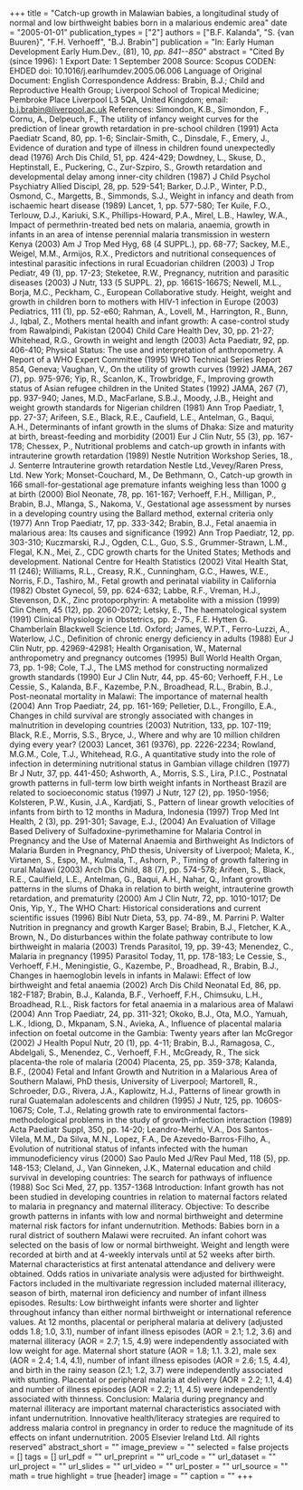 +++
title = "Catch-up growth in Malawian babies, a longitudinal study of normal and low birthweight babies born in a malarious endemic area"
date = "2005-01-01"
publication_types = ["2"]
authors = ["B.F. Kalanda", "S. {van Buuren}", "F.H. Verhoeff", "B.J. Brabin"]
publication = "In: Early Human Development Early Hum.Dev., (81), 10, _pp. 841--850_"
abstract = "Cited By (since 1996): 1 Export Date: 1 September 2008 Source: Scopus CODEN: EHDED doi: 10.1016/j.earlhumdev.2005.06.006 Language of Original Document: English Correspondence Address: Brabin, B.J.; Child and Reproductive Health Group; Liverpool School of Tropical Medicine; Pembroke Place Liverpool L3 5QA, United Kingdom; email: b.j.brabin@liverpool.ac.uk References: Simondon, K.B., Simondon, F., Cornu, A., Delpeuch, F., The utility of infancy weight curves for the prediction of linear growth retardation in pre-school children (1991) Acta Paediatr Scand, 80, pp. 1-6; Sinclair-Smith, C., Dinsdale, F., Emery, J., Evidence of duration and type of illness in children found unexpectedly dead (1976) Arch Dis Child, 51, pp. 424-429; Dowdney, L., Skuse, D., Heptinstall, E., Puckering, C., Zur-Szpiro, S., Growth retardation and developmental delay among inner-city children (1987) J Child Psychol Psychiatry Allied Discipl, 28, pp. 529-541; Barker, D.J.P., Winter, P.D., Osmond, C., Margetts, B., Simmonds, S.J., Weight in infancy and death from ischaemic heart disease (1989) Lancet, 1, pp. 577-580; Ter Kuile, F.O., Terlouw, D.J., Kariuki, S.K., Phillips-Howard, P.A., Mirel, L.B., Hawley, W.A., Impact of permethrin-treated bed nets on malaria, anaemia, growth in infants in an area of intense perennial malaria transmission in western Kenya (2003) Am J Trop Med Hyg, 68 (4 SUPPL.), pp. 68-77; Sackey, M.E., Weigel, M.M., Armijos, R.X., Predictors and nutritional consequences of intestinal parasitic infections in rural Ecuadorian children (2003) J Trop Pediatr, 49 (1), pp. 17-23; Steketee, R.W., Pregnancy, nutrition and parasitic diseases (2003) J Nutr, 133 (5 SUPPL. 2), pp. 1661S-1667S; Newell, M.L., Borja, M.C., Peckham, C., European Collaborative study. Height, weight and growth in children born to mothers with HIV-1 infection in Europe (2003) Pediatrics, 111 (1), pp. 52-e60; Rahman, A., Lovell, M., Harrington, R., Bunn, J., Iqbal, Z., Mothers mental health and infant growth: A case-control study from Rawalpindi, Pakistan (2004) Child Care Health Dev, 30, pp. 21-27; Whitehead, R.G., Growth in weight and length (2003) Acta Paediatr, 92, pp. 406-410; Physical Status: The use and interpretation of anthropometry. A Report of a WHO Expert Committee (1995) WHO Technical Series Report 854, Geneva; Vaughan, V., On the utility of growth curves (1992) JAMA, 267 (7), pp. 975-976; Yip, R., Scanlon, K., Trowbridge, F., Improving growth status of Asian refugee children in the United States (1992) JAMA, 267 (7), pp. 937-940; Janes, M.D., MacFarlane, S.B.J., Moody, J.B., Height and weight growth standards for Nigerian children (1981) Ann Trop Paediatr, 1, pp. 27-37; Arifeen, S.E., Black, R.E., Caufield, L.E., Antelman, G., Baqui, A.H., Determinants of infant growth in the slums of Dhaka: Size and maturity at birth, breast-feeding and morbidity (2001) Eur J Clin Nutr, 55 (3), pp. 167-178; Chessex, P., Nutritional problems and catch-up growth in infants with intrauterine growth retardation (1989) Nestle Nutrition Workshop Series, 18., J. Senterre Intrauterine growth retardation Nestle Ltd.,Vevey/Raren Press, Ltd. New York; Monset-Couchard, M., De Bethmann, O., Catch-up growth in 166 small-for-gestational age premature infants weighing less than 1000 g at birth (2000) Biol Neonate, 78, pp. 161-167; Verhoeff, F.H., Milligan, P., Brabin, B.J., Mlanga, S., Nakoma, V., Gestational age assessment by nurses in a developing country using the Ballard method, external criteria only (1977) Ann Trop Paediatr, 17, pp. 333-342; Brabin, B.J., Fetal anaemia in malarious area: Its causes and significance (1992) Ann Trop Paediatr, 12, pp. 303-310; Kuczmarski, R.J., Ogden, C.L., Guo, S.S., Grummer-Strawn, L.M., Flegal, K.N., Mei, Z., CDC growth charts for the United States; Methods and development. National Centre for Health Statistics (2002) Vital Health Stat, 11 (246); Williams, R.L., Creasy, R.K., Cunningham, G.C., Hawes, W.E., Norris, F.D., Tashiro, M., Fetal growth and perinatal viability in California (1982) Obstet Gynecol, 59, pp. 624-632; Labbe, R.F., Vreman, H.J., Stevenson, D.K., Zinc protoporphyrin: A metabolite with a mission (1999) Clin Chem, 45 (12), pp. 2060-2072; Letsky, E., The haematological system (1991) Clinical Physiology in Obstetrics, pp. 2-75., F.E. Hytten G. Chamberlain Blackwell Science Ltd. Oxford; James, W.P.T., Ferro-Luzzi, A., Waterlow, J.C., Definition of chronic energy deficiency in adults (1988) Eur J Clin Nutr, pp. 42969-42981; Health Organisation, W., Maternal anthropometry and pregnancy outcomes (1995) Bull World Health Organ, 73, pp. 1-98; Cole, T.J., The LMS method for constructing normalized growth standards (1990) Eur J Clin Nutr, 44, pp. 45-60; Verhoeff, F.H., Le Cessie, S., Kalanda, B.F., Kazembe, P.N., Broadhead, R.L., Brabin, B.J., Post-neonatal mortality in Malawi: The importance of maternal health (2004) Ann Trop Paediatr, 24, pp. 161-169; Pelletier, D.L., Frongillo, E.A., Changes in child survival are strongly associated with changes in malnutrition in developing countries (2003) Nutrition, 133, pp. 107-119; Black, R.E., Morris, S.S., Bryce, J., Where and why are 10 million children dying every year? (2003) Lancet, 361 (9376), pp. 2226-2234; Rowland, M.G.M., Cole, T.J., Whitehead, R.G., A quantitative study into the role of infection in determining nutritional status in Gambian village children (1977) Br J Nutr, 37, pp. 441-450; Ashworth, A., Morris, S.S., Lira, P.I.C., Postnatal growth patterns in full-term low birth weight infants in Northeast Brazil are related to socioeconomic status (1997) J Nutr, 127 (2), pp. 1950-1956; Kolsteren, P.W., Kusin, J.A., Kardjati, S., Pattern of linear growth velocities of infants from birth to 12 months in Madura, Indonesia (1997) Trop Med Int Health, 2 (3), pp. 291-301; Savage, E.J., (2004) An Evaluation of Village Based Delivery of Sulfadoxine-pyrimethamine for Malaria Control in Pregnancy and the Use of Maternal Anaemia and Birthweight As Indictors of Malaria Burden in Pregnancy, PhD thesis, University of Liverpool; Maleta, K., Virtanen, S., Espo, M., Kulmala, T., Ashorn, P., Timing of growth faltering in rural Malawi (2003) Arch Dis Child, 88 (7), pp. 574-578; Arifeen, S., Black, R.E., Caulfield, L.E., Antelman, G., Baqui, A.H., Nahar, Q., Infant growth patterns in the slums of Dhaka in relation to birth weight, intrauterine growth retardation, and prematurity (2000) Am J Clin Nutr, 72, pp. 1010-1017; De Onis, Yip, Y., The WHO Chart: Historical considerations and current scientific issues (1996) Bibl Nutr Dieta, 53, pp. 74-89., M. Parrini P. Walter Nutrition in pregnancy and growth Karger Basel; Brabin, B.J., Fletcher, K.A., Brown, N., Do disturbances within the folate pathway contribute to low birthweight in malaria (2003) Trends Parasitol, 19, pp. 39-43; Menendez, C., Malaria in pregnancy (1995) Parasitol Today, 11, pp. 178-183; Le Cessie, S., Verhoeff, F.H., Meningistie, G., Kazembe, P., Broadhead, R., Brabin, B.J., Changes in haemoglobin levels in infants in Malawi: Effect of low birthweight and fetal anaemia (2002) Arch Dis Child Neonatal Ed, 86, pp. 182-F187; Brabin, B.J., Kalanda, B.F., Verhoeff, F.H., Chimsuku, L.H., Broadhead, R.L., Risk factors for fetal anaemia in a malarious area of Malawi (2004) Ann Trop Paediatr, 24, pp. 311-321; Okoko, B.J., Ota, M.O., Yamuah, L.K., Idiong, D., Mkpanam, S.N., Avieka, A., Influence of placental malaria infection on foetal outcome in the Gambia: Twenty years after Ian McGregor (2002) J Health Popul Nutr, 20 (1), pp. 4-11; Brabin, B.J., Ramagosa, C., Abdelgali, S., Menendez, C., Verhoeff, F.H., McGready, R., The sick placenta-the role of malaria (2004) Placenta, 25, pp. 359-378; Kalanda, B.F., (2004) Fetal and Infant Growth and Nutrition in a Malarious Area of Southern Malawi, PhD thesis, University of Liverpool; Martorell, R., Schroeder, D.G., Rivera, J.A., Kaplowitz, H.J., Patterns of linear growth in rural Guatemalan adolescents and children (1995) J Nutr, 125, pp. 1060S-1067S; Cole, T.J., Relating growth rate to environmental factors-methodological problems in the study of growth-infection interaction (1989) Acta Paediatr Suppl, 350, pp. 14-20; Leandro-Merhi, V.A., Dos Santos-Vilela, M.M., Da Silva, M.N., Lopez, F.A., De Azevedo-Barros-Filho, A., Evolution of nutritional status of infants infected with the human immunodeficiency virus (2000) Sao Paulo Med J/Rev Paul Med, 118 (5), pp. 148-153; Cleland, J., Van Ginneken, J.K., Maternal education and child survival in developing countries: The search for pathways of influence (1988) Soc Sci Med, 27, pp. 1357-1368 Introduction: Infant growth has not been studied in developing countries in relation to maternal factors related to malaria in pregnancy and maternal illiteracy. Objective: To describe growth patterns in infants with low and normal birthweight and determine maternal risk factors for infant undernutrition. Methods: Babies born in a rural district of southern Malawi were recruited. An infant cohort was selected on the basis of low or normal birthweight. Weight and length were recorded at birth and at 4-weekly intervals until at 52 weeks after birth. Maternal characteristics at first antenatal attendance and delivery were obtained. Odds ratios in univariate analysis were adjusted for birthweight. Factors included in the multivariate regression included maternal illiteracy, season of birth, maternal iron deficiency and number of infant illness episodes. Results: Low birthweight infants were shorter and lighter throughout infancy than either normal birthweight or international reference values. At 12 months, placental or peripheral malaria at delivery (adjusted odds 1.8; 1.0, 3.1), number of infant illness episodes (AOR = 2.1; 1.2, 3.6) and maternal illiteracy (AOR = 2.7; 1.5, 4.9) were independently associated with low weight for age. Maternal short stature (AOR = 1.8; 1.1. 3.2), male sex (AOR = 2.4; 1.4, 4.1), number of infant illness episodes (AOR = 2.6; 1.5, 4.4), and birth in the rainy season (2.1; 1.2, 3.7) were independently associated with stunting. Placental or peripheral malaria at delivery (AOR = 2.2; 1.1, 4.4) and number of illness episodes (AOR = 2.2; 1.1, 4.5) were independently associated with thinness. Conclusion: Malaria during pregnancy and maternal illiteracy are important maternal characteristics associated with infant undernutrition. Innovative health/literacy strategies are required to address malaria control in pregnancy in order to reduce the magnitude of its effects on infant undernutrition. 2005 Elsevier Ireland Ltd. All rights reserved"
abstract_short = ""
image_preview = ""
selected = false
projects = []
tags = []
url_pdf = ""
url_preprint = ""
url_code = ""
url_dataset = ""
url_project = ""
url_slides = ""
url_video = ""
url_poster = ""
url_source = ""
math = true
highlight = true
[header]
image = ""
caption = ""
+++
